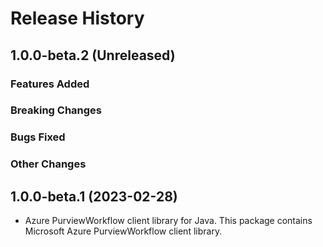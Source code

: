 # Release History

## 1.0.0-beta.2 (Unreleased)

### Features Added

### Breaking Changes

### Bugs Fixed

### Other Changes

## 1.0.0-beta.1 (2023-02-28)

- Azure PurviewWorkflow client library for Java. This package contains Microsoft Azure PurviewWorkflow client library.

